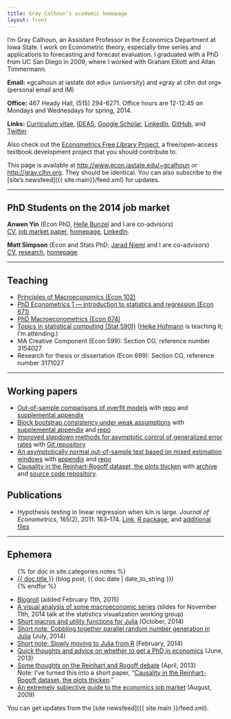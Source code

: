 ```yaml
---
title: Gray Calhoun’s academic homepage
layout: front
---
```


I’m Gray Calhoun, an Assistant Professor in the Economics Department
at Iowa State. I work on Econometric theory, especially time series
and applications to forecasting and forecast evaluation. I graduated
with a PhD from UC San Diego in 2009, where I worked with Graham
Elliott and Allan Timmermann.

**Email:** «gcalhoun at iastate dot edu» (university) and «gray at clhn
dot org» (personal email and IM)

**Office:** 467 Heady Hall, (515) 294-6271.
Office hours are 12-12:45 on Mondays and Wednesdays for spring, 2014.

**Links:** [Curriculum vitae][cv],
[IDEAS](http://ideas.repec.org/f/pca491.html),
[Google Scholar](http://scholar.google.com/citations?hl=en&user=OS8d9ycAAAAJ),
[LinkedIn](https://linkedin.com/in/grayclhn),
[GitHub](https://github.com/grayclhn),
and [Twitter](https://twitter.com/grayclhn)

Also check out the [Econometrics Free Library Project][EFLP],
a free/open-access textbook development project that you
should contribute to.

This page is available at <http://www.econ.iastate.edu/~gcalhoun> or
<http://gray.clhn.org>. They should be identical. You can also
subscribe to the [site’s newsfeed]({{ site.main}}/feed.xml) for
updates.

[cv]: http://www.econ.iastate.edu/sites/default/files/profile/cv/calhoun-cv.pdf
[EFLP]: http://www.econometricslibrary.org

<hr />

<a id="students"> </a>
## PhD Students on the 2014 job market

**Anwen Yin** (Econ PhD, [Helle Bunzel](https://www.econ.iastate.edu/people/faculty/bunzel-helle) and I are co-advisors)  
[CV](http://anwenyin.weebly.com/cv.html),
[job market paper](http://anwenyin.weebly.com/uploads/4/1/6/0/41609955/cv_model_averaging_20141104.pdf),
[homepage](http://anwenyin.weebly.com/),
[LinkedIn](http://www.linkedin.com/pub/anwen-yin/27/650/970).

**Matt Simpson** (Econ and Stats PhD; [Jarad Niemi](http://www.jarad.me/) and I are co-advisors)  
[CV](http://www.themattsimpson.com/wp-content/uploads/2014/10/CV.pdf),
[research](http://www.themattsimpson.com/research-2/),
[homepage](http://www.themattsimpson.com/).

<hr />

<a id="teaching"> </a>
## Teaching
* [Principles of Macroeconomics (Econ 102)](102)
* [PhD Econometrics 1 — introduction to statistics
  and regression (Econ 671)](671)
* [PhD Macroeconometrics (Econ 674)](674)
* [Topics in statistical computing (Stat 590f)][590f] ([Heike Hofmann][]
  is teaching it; I’m attending.)
* MA Creative Component (Econ 599): Section CG,
  reference number 3154027
* Research for thesis or dissertation (Econ 699): Section CG,
  reference number 3171027

[590f]: https://github.com/heike/stat590f
[Heike Hofmann]: http://hofmann.public.iastate.edu/

<hr />

<a id="workingpapers"> </a>
## Working papers

* [Out-of-sample comparisons of overfit
  models](http://www.econ.iastate.edu/research/working-papers/p12462)
  with [repo](https://github.com/grayclhn/oos-overfit/tree/REStud) and
  [supplemental appendix](dl/calhoun-oosoverfit-appendix.pdf)
* [Block bootstrap consistency under weak
  assumptions](http://www.econ.iastate.edu/research/working-papers/p14313)
  with [supplemental appendix](dl/calhoun-bootstrap-appendix.pdf) and
  [repo](https://github.com/grayclhn/statboot-paper/tree/ET_submission_3)
* [Improved stepdown methods for asymptotic control of generalized
  error rates](dl/calhoun-stepdown.pdf) with
  [Git repository](https://git.ece.iastate.edu/gcalhoun/stepdown-paper/tree/jeconom_submission)
* [An asymptotically normal out-of-sample test based on mixed
  estimation windows](dl/calhoun-mixed-window.pdf) with
  [appendix](dl/calhoun-mixed-window-appendix.pdf)
  and [repo](https://github.com/grayclhn/mixedwindow)
* [Causality in the Reinhart-Rogoff dataset, the plots thicken](dl/calhoun-rr-graphics.pdf)
  with [archive](dl/calhoun-rr-graphics.zip) and
  [source code repository](https://git.ece.iastate.edu/gcalhoun/rr_graphics/tree/v2015-02-06).

<a id="publications"> </a>
## Publications
* Hypothesis testing in linear regression when k/n is large. *Journal
  of Econometrics*, 165(2), 2011: 163–174.
  [Link](http://www.econ.iastate.edu/research/working-papers/p12216),
  [R package](dl/ftestLargeK_1.0.tar.gz), and [additional
  files](dl/calhoun-2010-ftest.tar.gz)

<hr />

<a id="ephemera"> </a>
## Ephemera

<ul>
{% for doc in site.categories.notes %}
<li><a href="{{ site.url}}{{ doc.url }}">{{ doc.title }}</a> (blog post, {{ doc.date | date_to_string }})</li>
{% endfor %}
</ul>

* [Blogroll](http://pseudotrue.com) (added February 11th, 2015)
* [A visual analysis of some macroeconomic
  series](dl/graphics_slides.pdf) (slides for November 11th, 2014 talk
  at the statistics visualization working group)
* [Short macros and utility functions for Julia](https://gist.github.com/grayclhn/5e70f5f61d91606ddd93) (October, 2014)
* [Short note: Cobbling together parallel random number generation in Julia](notes/parallel-rng-in-julia) (July, 2014)
* [Short note: Slowly moving to Julia from R](notes/julia-intro) (February, 2014)
* [Quick thoughts and advice on whether to get a PhD in economics](notes/econ-grad-school) (June, 2013)
* [Some thoughts on the Reinhart and Rogoff debate](notes/reinhart-rogoff-thoughts) (April, 2013)  
  Note: I've turned this into a short paper, “[Causality in the Reinhart-Rogoff dataset, the plots thicken](dl/calhoun-rr-graphics.pdf).”
* [An extremely subjective guide to the economics job market](notes/job-market-notes) (August, 2009)

You can get updates from the [site newsfeed]({{ site.main }}/feed.xml).
